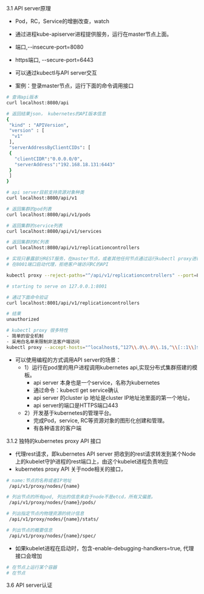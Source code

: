 3.1 API server原理
- Pod，RC，Service的增删改查，watch
- 通过进程kube-apiserver进程提供服务，运行在master节点上面。
- 端口,--insecure-port=8080
- https端口, --secure-port=6443
- 可以通过kubectl与API server交互

- 案例：登录master节点，运行下面的命令调用接口
```bash
# 查询api版本
curl localhost:8080/api

# 返回结果json， kubernetes的API版本信息
{
 "kind" : "APIVersion",
 "version" : [
  "v1"
 ],
 "serverAddressByClientCIDs": [
 {
   "clientCIDR":"0.0.0.0/0",
   "serverAddress":"192.168.18.131:6443"
 }
 ]
}

# api server目前支持资源对象种类
curl localhost:8080/api/v1

# 返回集群的pod列表
curl localhost:8080/api/v1/pods

# 返回集群的service列表
curl localhost:8080/api/v1/services

# 返回集群的RC列表
curl localhost:8080/api/v1/replicationcontrollers

# 实现只暴露部分REST服务，在master节点，或者其他任何节点通过运行kubectl proxy进程启动一个内部代理来实现。
# 在8001端口启动代理，拒绝客户端访问RC的API

kubectl proxy --reject-paths="^/api/v1/replicationcontrollers" --port=8001 --v=2

# starting to serve on 127.0.0.1:8001

# 通过下面命令验证
curl localhost:8001/api/v1/replicationcontrollers

# 结果
unauthorized

# kubectl proxy 很多特性
- 简单的安全机制
- 采用白名单来限制非法客户端访问
kubectl proxy --accept-hosts="^localhost$,^127\\.0\\.0\\.1$,^\\[::1\\]$"

```
- 可以使用编程的方式调用API server的场景：
  - 1）运行在pod里的用户进程调用kubernetes api,实现分布式集群搭建的模板。
    - api server 本身也是一个service，名称为kubernetes
    - 通过命令：kubectl get service确认
    - api server 的cluster ip 地址是cluster IP地址池里面的第一个地址，
    - api server的端口是HTTPS端口443
  - 2）开发基于kubernetes的管理平台。
    - 完成Pod，service, RC等资源对象的图形化创建和管理。
    - 有各种语言的客户端

3.1.2 独特的kubernetes proxy API 接口
- 代理rest请求，即kubernetes API server 把收到的rest请求转发到某个Node上的kubelet守护进程的rest端口上，由这个kubelet进程负责响应
- kubernetes proxy API 关于node相关的接口，
```bash
# name:节点的名称或者IP地址
 /api/v1/proxy/nodes/{name}

# 列出节点的所有pod, 列出的信息来自于node不是etcd，所有又偏差。
 /api/v1/proxy/nodes/{name}/pods/

# 列出指定节点内物理资源的统计信息
 /api/v1/proxy/nodes/{name}/stats/

# 列出节点的概要信息
 /api/v1/proxy/nodes/{name}/spec/

```

- 如果kubelet进程在启动时，包含-enable-debugging-handkers=true, 代理接口会增加

```bash
# 在节点上运行某个容器
# 在节点
```

3.6 API server认证
